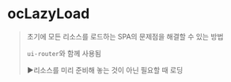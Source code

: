 # ocLazyLoad

> 초기에 모든 리소스를 로드하는 SPA의 문제점을 해결할 수 있는 방법
>
> `ui-router`와 함께 사용됨
>
> ▶리소스를 미리 준비해 놓는 것이 아닌 필요할 때 로딩

